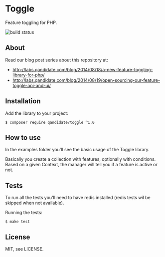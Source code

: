 Toggle
======

Feature toggling for PHP.

![build status](https://github.com/qandidate-labs/qandidate-toggle/actions/workflows/ci.yml/badge.svg)

## About

Read our blog post series about this repository at:
- http://labs.qandidate.com/blog/2014/08/18/a-new-feature-toggling-library-for-php/
- http://labs.qandidate.com/blog/2014/08/19/open-sourcing-our-feature-toggle-api-and-ui/

## Installation

Add the library to your project:

```
$ composer require qandidate/toggle ^1.0
```

## How to use

In the examples folder you'll see the basic usage of the Toggle library.

Basically you create a collection with features, optionally with conditions.
Based on a given Context, the manager will tell you if a feature is active or not.


## Tests

To run all the tests you'll need to have redis installed (redis tests wil be skipped when not available).

Running the tests:

```
$ make test
```

## License

MIT, see LICENSE.
